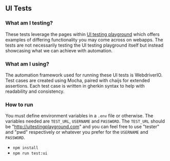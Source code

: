 ## UI Tests

### What am I testing?

These tests leverage the pages within [UI testing playground](http://uitestingplayground.com/)
which offers examples of differing functionality you may come across on webapps.
The tests are not necessarily testing the UI testing playground itself but
instead showcasing what we can achieve with automation.

### What am I using?

The automation framework used for running these UI tests is WebdriverIO.
Test cases are created using Mocha, paired with chaijs for extended assertions.
Each test case is written in gherkin syntax to help with readability
and consistency.

### How to run

You must define environment variables in a `.env` file or otherwise.
The variables needed are `TEST_URL`, `USERNAME` and `PASSWORD`.
The `TEST_URL` should be "http://uitestingplayground.com" and you can feel free to use
"tester" and "pwd" respectively or whatever you prefer for the `USERNAME` and `PASSWORD`.

- `npm install`
- `npm run test:ui`

